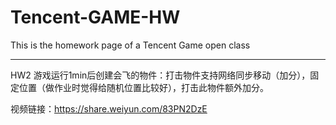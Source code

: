 # Tencent-GAME-HW
 This is the homework page of a Tencent Game open class

 ---
 HW2 
游戏运行1min后创建会飞的物件：打击物件支持网络同步移动（加分），固定位置（做作业时觉得给随机位置比较好），打击此物件额外加分。

视频链接：https://share.weiyun.com/83PN2DzE